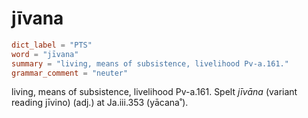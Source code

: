 # jīvana

``` toml
dict_label = "PTS"
word = "jīvana"
summary = "living, means of subsistence, livelihood Pv-a.161."
grammar_comment = "neuter"
```

living, means of subsistence, livelihood Pv\-a.161. Spelt *jīvāna* (variant reading jīvino) (adj.) at Ja.iii.353 (yācana˚).

